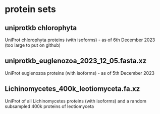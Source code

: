 # protein sets
## uniprotkb chlorophyta
UniProt chlorophyta proteins (with isoforms) - as of 6th December 2023
(too large to put on github)

## uniprotkb_euglenozoa_2023_12_05.fasta.xz
UniProt euglenozoa proteins (with isoforms) - as of 5th December 2023

## Lichinomycetes_400k_leotiomyceta.fa.xz
UniProt of all Lichinomycetes proteins (with isoforms) and a random subsampled 400k proteins of leotiomyceta
